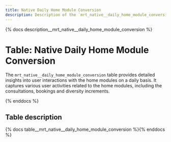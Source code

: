 ```yaml
---
title: Native Daily Home Module Conversion
description: Description of the `mrt_native__daily_home_module_conversion` table.
---
```


{% docs description__mrt_native__daily_home_module_conversion %}

# Table: Native Daily Home Module Conversion

The `mrt_native__daily_home_module_conversion` table provides detailed insights into user interactions with the home modules on a daily basis. It captures various user activities related to the home modules, including the consultations, bookings and diversity increments.

{% enddocs %}


## Table description

{% docs table__mrt_native__daily_home_module_conversion %}{% enddocs %}
